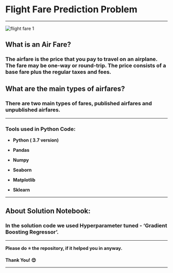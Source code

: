 # Flight Fare Prediction Problem

--- 

![flight fare 1](https://user-images.githubusercontent.com/72686156/105352032-6004e680-5c13-11eb-9f57-2a1c519e64d7.jpg)

## What is an Air Fare? 
### The airfare is the price that you pay to travel on an airplane. The fare may be one-way or round-trip. The price consists of a base fare plus the regular taxes and fees. 

## What are the main types of airfares?
### There are two main types of fares, published airfares and unpublished airfares.

---

<h3> Tools used in Python Code: </h3>
<ul>
<li><p><b>Python ( 3.7 version)</b></p></li>
<li><p><b>Pandas</b></p></li>
<li><p><b>Numpy</b></p></li>
<li><p><b>Seaborn</b></p></li>
<li><p><b>Matplotlib</b></p></li>
<li><p><b>Sklearn</b></p></li>
</ul>

---

## About Solution Notebook:
### In the solution code we used Hyperparameter tuned - ‘Gradient Boosting Regressor’. 

---

<p> <b> Please do ⭐ the repository, if it helped you in anyway.</b> </p>
<p> <b> Thank You! 😊 </b> </p>

---
